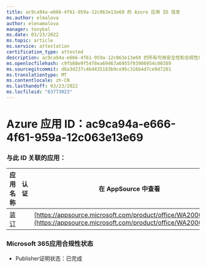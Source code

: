 ```yaml
---
title: ac9ca94a-e666-4f61-959a-12c063e13e69 的 Azure 应用 ID 信息
ms.author: elmalova
author: elenamalova
manager: tonybal
ms.date: 03/23/2022
ms.topic: article
ms.service: attestation
certification_type: attested
description: ac9ca94a-e666-4f61-959a-12c063e13e69 的所有可用安全性和合规性信息。
ms.openlocfilehash: c9fb88e9f54f8ea69467a6955f93906954c00389
ms.sourcegitcommit: d8a3d237c4bd435183b9ce95c316b4d7ce9d7201
ms.translationtype: MT
ms.contentlocale: zh-CN
ms.lasthandoff: 03/23/2022
ms.locfileid: "63773023"
---
```

# <a name="azure-app-id-ac9ca94a-e666-4f61-959a-12c063e13e69"></a>Azure 应用 ID：ac9ca94a-e666-4f61-959a-12c063e13e69


### <a name="apps-associated-with-this-id"></a>与此 ID 关联的应用：
| **应用名称** | **认证** | **在 AppSource 中查看** |
|--------------|---------------|-----------------------|
| [装订](../forward/WA200003281.md) |  | [https://appsource.microsoft.com/product/office/WA200003281](https://appsource.microsoft.com/product/office/WA200003281) |

### <a name="microsoft-365-app-compliance-status"></a>Microsoft 365应用合规性状态
- Publisher证明状态：已完成
